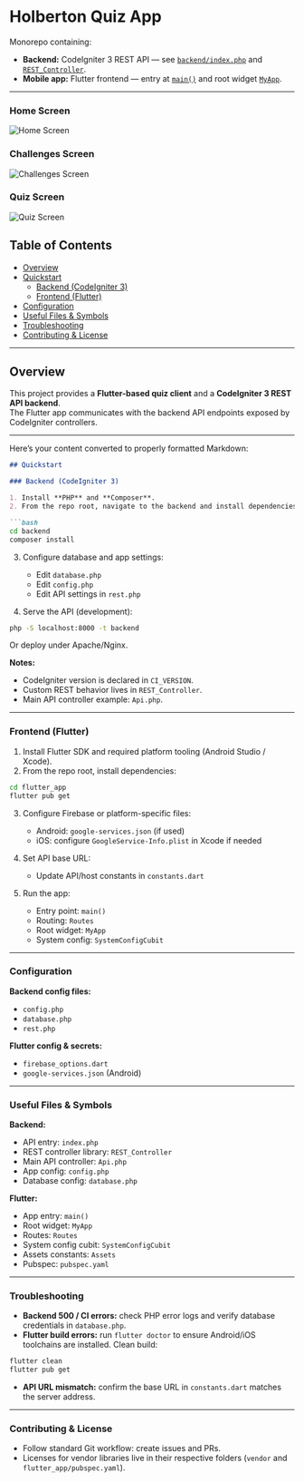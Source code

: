 # Holberton Quiz App

Monorepo containing:

- **Backend:** CodeIgniter 3 REST API — see [`backend/index.php`](backend/index.php) and [`REST_Controller`](backend/application/libraries/REST_Controller.php).  
- **Mobile app:** Flutter frontend — entry at [`main()`](flutter_app/lib/main.dart) and root widget [`MyApp`](flutter_app/lib/app/app.dart).

---


### Home Screen
![Home Screen](screenshots/main.jpg)

### Challenges Screen
![Challenges Screen](screenshots/levels.jpg)

### Quiz Screen
![Quiz Screen](screenshots/quiz_screen.jpg)

## Table of Contents

- [Overview](#overview)
- [Quickstart](#quickstart)
  - [Backend (CodeIgniter 3)](#backend-codeigniter-3)
  - [Frontend (Flutter)](#frontend-flutter)
- [Configuration](#configuration)
- [Useful Files & Symbols](#useful-files--symbols)
- [Troubleshooting](#troubleshooting)
- [Contributing & License](#contributing--license)

---

## Overview

This project provides a **Flutter-based quiz client** and a **CodeIgniter 3 REST API backend**.  
The Flutter app communicates with the backend API endpoints exposed by CodeIgniter controllers.

---

Here’s your content converted to properly formatted Markdown:

````markdown
## Quickstart

### Backend (CodeIgniter 3)

1. Install **PHP** and **Composer**.
2. From the repo root, navigate to the backend and install dependencies:

```bash
cd backend
composer install
````

3. Configure database and app settings:

   * Edit `database.php`
   * Edit `config.php`
   * Edit API settings in `rest.php`

4. Serve the API (development):

```bash
php -S localhost:8000 -t backend
```

Or deploy under Apache/Nginx.

**Notes:**

* CodeIgniter version is declared in `CI_VERSION`.
* Custom REST behavior lives in `REST_Controller`.
* Main API controller example: `Api.php`.

---

### Frontend (Flutter)

1. Install Flutter SDK and required platform tooling (Android Studio / Xcode).
2. From the repo root, install dependencies:

```bash
cd flutter_app
flutter pub get
```

3. Configure Firebase or platform-specific files:

   * Android: `google-services.json` (if used)
   * iOS: configure `GoogleService-Info.plist` in Xcode if needed

4. Set API base URL:

   * Update API/host constants in `constants.dart`

5. Run the app:

   * Entry point: `main()`
   * Routing: `Routes`
   * Root widget: `MyApp`
   * System config: `SystemConfigCubit`

---

### Configuration

**Backend config files:**

* `config.php`
* `database.php`
* `rest.php`

**Flutter config & secrets:**

* `firebase_options.dart`
* `google-services.json` (Android)

---

### Useful Files & Symbols

**Backend:**

* API entry: `index.php`
* REST controller library: `REST_Controller`
* Main API controller: `Api.php`
* App config: `config.php`
* Database config: `database.php`

**Flutter:**

* App entry: `main()`
* Root widget: `MyApp`
* Routes: `Routes`
* System config cubit: `SystemConfigCubit`
* Assets constants: `Assets`
* Pubspec: `pubspec.yaml`

---

### Troubleshooting

* **Backend 500 / CI errors:** check PHP error logs and verify database credentials in `database.php`.
* **Flutter build errors:** run `flutter doctor` to ensure Android/iOS toolchains are installed. Clean build:

```bash
flutter clean
flutter pub get
```

* **API URL mismatch:** confirm the base URL in `constants.dart` matches the server address.

---

### Contributing & License

* Follow standard Git workflow: create issues and PRs.
* Licenses for vendor libraries live in their respective folders (`vendor` and `flutter_app/pubspec.yaml`).

